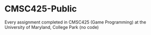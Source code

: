 # CMSC425-Public
Every assignment completed in CMSC425 (Game Programming) at the University of Maryland, College Park (no code)
